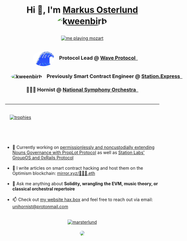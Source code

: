 <h1 align="center">Hi 👋, I'm 
  <a href="https://horn.technology">Markus Osterlund
    <img align="center" style="border-radius: 50%;" src="https://github.com/robriks/robriks/assets/80549215/c6e9dc16-5620-4f3f-893a-2830a6473c98" alt="kweenbirb" height="100" />
  </a>
</h1>
<div align="center" style="display:flex; justify-content: center; padding-top: 10px;">
  <a href="https://www.youtube.com/channel/UCSui8NPYbrK4w89G04jwg0g" target="blank">
    <img align="center" src="assets/2023_03_10_NSO_Basilica_0126.jpg" alt="me playing mozart" height="250" />
  </a>
</div>
<div style="display:flex; align-items:center; justify-content: space-between; padding-top: 10px;">
  <div style="width: 100%;">
    <div>
        <h3 align="center" style="white-space: nowrap">
        &nbsp;&nbsp;&nbsp;&nbsp;&nbsp;<img align="center" style="border-radius: 50%;" src="https://github.com/robriks/robriks/blob/main/assets/wave.svg?raw=true" alt="wave" height="50"/>
        &nbsp;&nbsp;&nbsp;Protocol Lead @ <a href="https://github.com/robriks/nouns-wave-protocol">Wave Protocol&nbsp;&nbsp;</a>
        </h3>
        <h3 align="center" style="white-space: nowrap">
        &nbsp;&nbsp;&nbsp;&nbsp;&nbsp;<img align="center" style="border-radius: 50%;" src="https://github.com/robriks/robriks/assets/80549215/5c39788b-2649-4888-b836-a105481e067e" alt="kweenbirb" height="50"/>
        &nbsp;&nbsp;&nbsp;Previously Smart Contract Engineer @ <a href="https://station.express">Station.Express&nbsp;&nbsp;</a>
        </h3>
        <h3 align="center" style="white-space: nowrap">📯📯📯 Hornist @ <a href="https://www.kennedy-center.org/artists/o/oo-oz/markus-osterlund/">National Symphony Orchestra&nbsp;&nbsp;</a><h3>
    </div>
  </div>
</div>
<hr>
<div style="padding-top: 20px; padding-bottom: 20px; padding-left: 15px;">
    <a href="https://github.com/ryo-ma/github-profile-trophy" target="blank">
    <img align="top" src="https://github-profile-trophy.vercel.app/?username=robriks&title=MultiLanguage,PullRequest,Repositories,Commits" alt="trophies" height="90" />
    </a> 
</div>
<br>
<ul style="padding-top: 30px;">
  <li> 🔭 Currently working on <a href="https://github.com/robriks/nouns-prop-lot">permissionlessly and noncustodially extending Nouns Governance with PropLot Protocol</a> as well as <a href="https://github.com/0xStation/0xrails-core">Station Labs' GroupOS and 0xRails Protocol</a> </li>
  <br>
  <li>📝 I write articles on smart contract hacking and host them on the Optimism blockchain: <a href="https://mirror.xyz/%F0%9F%93%AF%F0%9F%93%AF%F0%9F%93%AF.eth">mirror.xyz/📯📯📯.eth</a></li>
  <br>
  <li> 💬 Ask me anything about <b>Solidity, wrangling the EVM, music theory, or classical orchestral repertoire</b> </li>
  <br>
  <li> 📫 Check out <a href="https://hax.box">my website hax.box</a> and feel free to reach out via email: <a href="https://horn.technology">unihornist@protonmail.com</a> </li>
</ul>
<div align="center" style="padding-top: 20px;"> 
  <div style="padding-bottom: 20px;">
    <a href="https://twitter.com/marsterlund" target="blank"><img src="https://img.shields.io/twitter/follow/marsterlund?logo=twitter&style=for-the-badge" alt="marsterlund" /></a> 
  </div>
  <img style="border-radius: 50%;" src="https://github.com/robriks/robriks/assets/80549215/4151a795-85ff-4d30-ba9e-dd7796050929" height="100">
</div>
